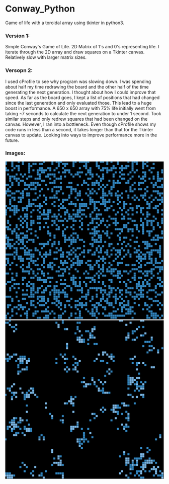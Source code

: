 # Conway_Python

Game of life with a toroidal array using tkinter in python3.

### Version 1:
Simple Conway's Game of Life. 2D Matrix of 1's and 0's representing life. I iterate through the 2D array and draw squares on a Tkinter canvas. Relatively slow with larger matrix sizes.

### Versopn 2:
I used cProfile to see why program was slowing down. I was spending about half my time redrawing the board and the other half of the time generating the next generation. I thought about how I could improve that speed. As far as the board goes, I kept a list of positions that had changed since the last generation and only evaluated those. This lead to a huge boost in performance. A 650 x 650 array with 75% life initially went from taking ~7 seconds to calculate the next generation to under 1 second. Took similar steps and only redrew squares that had been changed on the canvas. However, I ran into a bottleneck. Even though cProfile shows my code runs in less than a second, it takes longer than that for the Tkinter canvas to update. Looking into ways to improve performance more in the future.

### Images:

![Image 1](https://github.com/jlyons6100/Conway_Python/blob/master/Images/image1.png)
![Image 2](https://github.com/jlyons6100/Conway_Python/blob/master/Images/image2.png)
